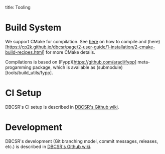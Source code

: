 title: Tooling

# Build System

We support CMake for compilation. See [here](https://cp2k.github.io/dbcsr/page/2-user-guide/1-installation/1-install.html) on how to compile and 
(here)[https://cp2k.github.io/dbcsr/page/2-user-guide/1-installation/2-cmake-build-recipes.html] for more CMake details.

Compilations is based on (Fypp)[https://github.com/aradi/fypp] meta-progamming package, which is available as (submodule)[tools/build_utils/fypp].

# CI Setup

DBCSR's CI setup is described in [DBCSR's Github wiki](https://github.com/cp2k/dbcsr/wiki/CI-Setup).

# Development

DBCSR's development (Git branching model, commit messages, releases, etc.) is described in [DBCSR's Github wiki](https://github.com/cp2k/dbcsr/wiki/Development).

